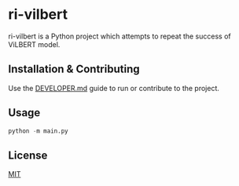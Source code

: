 # ri-vilbert

ri-vilbert is a Python project which attempts to repeat the success of ViLBERT model.

## Installation & Contributing

Use the [DEVELOPER.md](./DEVELOPER.md) guide to run or contribute to the project.

## Usage

```python
python -m main.py
```

## License

[MIT](./LICENSE)
